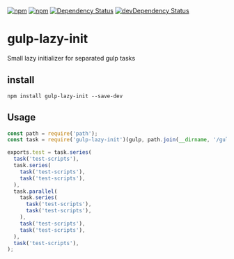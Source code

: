 [![npm](http://img.shields.io/npm/v/gulp-lazy-init.svg?style=flat-square)](https://www.npmjs.com/package/gulp-lazy-init)
[![npm](http://img.shields.io/npm/l/gulp-lazy-init.svg?style=flat-square)](http://opensource.org/licenses/MIT)
[![Dependency Status](https://david-dm.org/aliaksandr-master/gulp-lazy-init.svg?style=flat-square)](https://david-dm.org/aliaksandr-master/gulp-lazy-init)
[![devDependency Status](https://david-dm.org/aliaksandr-master/gulp-lazy-init/dev-status.svg?style=flat-square)](https://david-dm.org/aliaksandr-master/gulp-lazy-init#info=devDependencies)

gulp-lazy-init
================

Small lazy initializer for separated gulp tasks

## install

```
npm install gulp-lazy-init --save-dev
```

## Usage

```js
const path = require('path');
const task = require('gulp-lazy-init')(gulp, path.join(__dirname, '/gulp'));

exports.test = task.series(
  task('test-scripts'),
  task.series(
    task('test-scripts'),
    task('test-scripts'),
  ),
  task.parallel(
    task.series(
      task('test-scripts'),
      task('test-scripts'),
    ),
    task('test-scripts'),
    task('test-scripts'),
  ),
  task('test-scripts'),
);
```
